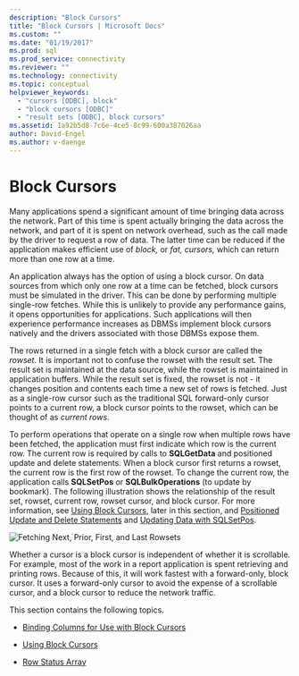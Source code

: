 ```yaml
---
description: "Block Cursors"
title: "Block Cursors | Microsoft Docs"
ms.custom: ""
ms.date: "01/19/2017"
ms.prod: sql
ms.prod_service: connectivity
ms.reviewer: ""
ms.technology: connectivity
ms.topic: conceptual
helpviewer_keywords: 
  - "cursors [ODBC], block"
  - "block cursors [ODBC]"
  - "result sets [ODBC], block cursors"
ms.assetid: 1a92b5d8-7c6e-4ce5-8c99-600a387026aa
author: David-Engel
ms.author: v-daenge
---
```

# Block Cursors
Many applications spend a significant amount of time bringing data across the network. Part of this time is spent actually bringing the data across the network, and part of it is spent on network overhead, such as the call made by the driver to request a row of data. The latter time can be reduced if the application makes efficient use of *block,* or *fat,* *cursors,* which can return more than one row at a time.  
  
 An application always has the option of using a block cursor. On data sources from which only one row at a time can be fetched, block cursors must be simulated in the driver. This can be done by performing multiple single-row fetches. While this is unlikely to provide any performance gains, it opens opportunities for applications. Such applications will then experience performance increases as DBMSs implement block cursors natively and the drivers associated with those DBMSs expose them.  
  
 The rows returned in a single fetch with a block cursor are called the *rowset*. It is important not to confuse the rowset with the result set. The result set is maintained at the data source, while the rowset is maintained in application buffers. While the result set is fixed, the rowset is not - it changes position and contents each time a new set of rows is fetched. Just as a single-row cursor such as the traditional SQL forward-only cursor points to a current row, a block cursor points to the rowset, which can be thought of as *current rows*.  
  
 To perform operations that operate on a single row when multiple rows have been fetched, the application must first indicate which row is the current row. The current row is required by calls to **SQLGetData** and positioned update and delete statements. When a block cursor first returns a rowset, the current row is the first row of the rowset. To change the current row, the application calls **SQLSetPos** or **SQLBulkOperations** (to update by bookmark). The following illustration shows the relationship of the result set, rowset, current row, rowset cursor, and block cursor. For more information, see [Using Block Cursors](../../../odbc/reference/develop-app/using-block-cursors.md), later in this section, and [Positioned Update and Delete Statements](../../../odbc/reference/develop-app/positioned-update-and-delete-statements.md) and [Updating Data with SQLSetPos](../../../odbc/reference/develop-app/updating-data-with-sqlsetpos.md).  
  
 ![Fetching Next, Prior, First, and Last Rowsets](../../../odbc/reference/develop-app/media/pr20_2.gif "pr20_2")  
  
 Whether a cursor is a block cursor is independent of whether it is scrollable. For example, most of the work in a report application is spent retrieving and printing rows. Because of this, it will work fastest with a forward-only, block cursor. It uses a forward-only cursor to avoid the expense of a scrollable cursor, and a block cursor to reduce the network traffic.  
  
 This section contains the following topics.  
  
-   [Binding Columns for Use with Block Cursors](../../../odbc/reference/develop-app/binding-columns-for-use-with-block-cursors.md)  
  
-   [Using Block Cursors](../../../odbc/reference/develop-app/using-block-cursors.md)  
  
-   [Row Status Array](../../../odbc/reference/develop-app/row-status-array.md)

